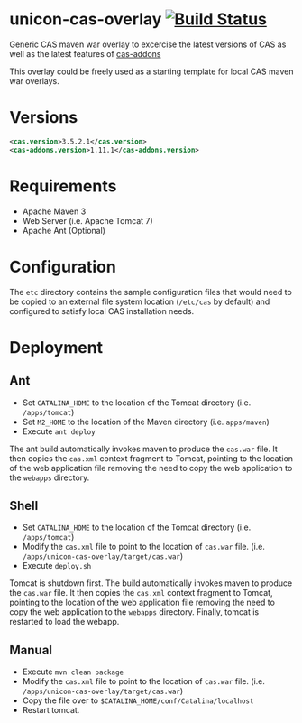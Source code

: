 unicon-cas-overlay [![Build Status](https://travis-ci.org/Unicon/unicon-cas-overlay.svg)](https://travis-ci.org/Unicon/unicon-cas-overlay)
==================

Generic CAS maven war overlay to excercise the latest versions of CAS as well as the latest features of [cas-addons](https://github.com/Unicon/cas-addons)

This overlay could be freely used as a starting template for local CAS maven war overlays.

# Versions
```xml
<cas.version>3.5.2.1</cas.version>
<cas-addons.version>1.11.1</cas-addons.version>
```

# Requirements
* Apache Maven 3
* Web Server (i.e. Apache Tomcat 7)
* Apache Ant (Optional)

# Configuration
The `etc` directory contains the sample configuration files that would need to be copied to an external file system location (`/etc/cas` by default) and configured to satisfy local CAS installation needs.

# Deployment

## Ant
* Set `CATALINA_HOME` to the location of the Tomcat directory (i.e. `/apps/tomcat`)
* Set `M2_HOME` to the location of the Maven directory (i.e. `apps/maven`)
* Execute `ant deploy`

The ant build automatically invokes maven to produce the `cas.war` file. It then copies the `cas.xml` context fragment to Tomcat, pointing to the location of the web application file removing the need to copy the web application to the `webapps` directory.

## Shell
* Set `CATALINA_HOME` to the location of the Tomcat directory (i.e. `/apps/tomcat`)
* Modify the `cas.xml` file to point to the location of `cas.war` file. (i.e. `/apps/unicon-cas-overlay/target/cas.war`)
* Execute `deploy.sh`

Tomcat is shutdown first. The build automatically invokes maven to produce the `cas.war` file. It then copies the `cas.xml` context fragment to Tomcat, pointing to the location of the web application file removing the need to copy the web application to the `webapps` directory. Finally, tomcat is restarted to load the webapp.

## Manual
* Execute `mvn clean package`
* Modify the `cas.xml` file to point to the location of `cas.war` file. (i.e. `/apps/unicon-cas-overlay/target/cas.war`)
* Copy the file over to `$CATALINA_HOME/conf/Catalina/localhost`
* Restart tomcat.
